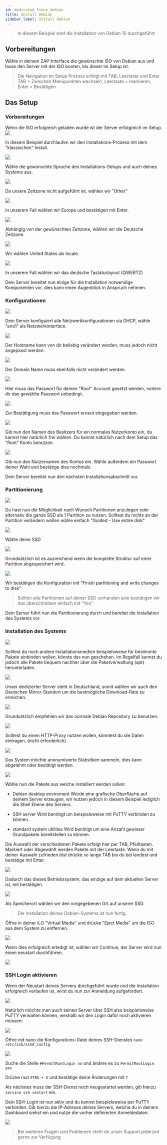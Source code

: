 ```yaml
---
id: dedicated_linux_debian
title: Install Debian
sidebar_label: Install Debian
---
```

> In diesem Beispiel wird die Installation von Debian 10 durchgeführt

## Vorbereitungen
Wähle in deinem ZAP-Interface die gewünschte ISO von Debian aus und lasse den Server mit der ISO booten, bis dieser im Setup ist.

> Die Navigation im Setup Prozess erfolgt mit TAB, Leertaste und Enter.
> TAB = Zwischen Menüpunkten wechseln, Leertaste = markieren, Enter = Bestätigen

## Das Setup
### Vorbereitungen
Wenn die ISO erfolgreich geladen wurde ist der Server erfolgreich im Setup.
![](https://screensaver01.zap-hosting.com/index.php/s/xBid8JHQYrnEAHw/preview)

In diesem Beispiel durchlaufen wir den Installations-Prozess mit dem "klassischen" Install.

![](https://screensaver01.zap-hosting.com/index.php/s/mpNtF7dPnyGSaXW/preview)

Wähle die gewünschte Sprache des Installations-Setups und auch deines Systems aus.

![](https://screensaver01.zap-hosting.com/index.php/s/H9oKPoij5PZGzt4/preview)

Da unsere Zeitzone nicht aufgeführt ist, wählen wir "Other"

![](https://screensaver01.zap-hosting.com/index.php/s/6MqRL3q86ZQKLnc/preview)

In unserem Fall wählen wir Europe und bestätigen mit Enter.

![](https://screensaver01.zap-hosting.com/index.php/s/eF4LZZcEtA37NTo/preview)

Abhängig von der gewünschten Zeitzone, wählen wir die Deutsche Zeitzone.

![](https://screensaver01.zap-hosting.com/index.php/s/P3yYYppRS9WzXmX/preview)

Wir wählen United States als locale.

![](https://screensaver01.zap-hosting.com/index.php/s/SQYySTyANQSmCyn/preview)

In unserem Fall wählen wir das deutsche Tastaturlayout (QWERTZ)

Dein Server bereitet nun einige für die Installation notwendige Komponenten vor, dies kann einen Augenblick in Anspruch nehmen.

### Konfigurationen

![](https://screensaver01.zap-hosting.com/index.php/s/A498pCB6wYoxq4q/preview)

Dein Server konfiguiert alle Netzwerkkonfigurationen via DHCP, wähle "eno1" als Netzwerkinterface.

![](https://screensaver01.zap-hosting.com/index.php/s/7F8qJHEBAnDby8i/preview)

Der Hostname kann von dir beliebig verändert werden, muss jedoch nicht angepasst werden.

![](https://screensaver01.zap-hosting.com/index.php/s/kQQfeLFB8j9GMys/preview)

Der Domain Name muss ebenfalls nicht verändert werden.

![](https://screensaver01.zap-hosting.com/index.php/s/HA9dxxopPrMKxJr/preview)

Hier muss das Passwort für deinen "Root" Account gesetzt werden, notiere dir das gewählte Passwort unbedingt.

![](https://screensaver01.zap-hosting.com/index.php/s/baisp9KTsWSrg75/preview)

Zur Bestätigung muss das Passwort erneut eingegeben werden.

![](https://screensaver01.zap-hosting.com/index.php/s/WW5bySQkwXpggNm/preview)

Gib nun den Namen des Besitzers für ein normales Nutzerkonto ein, du kannst hier natürlich frei wählen.
Du kannst natürlich nach dem Setup das "Root" Konto benutzen.

![](https://screensaver01.zap-hosting.com/index.php/s/JjAdtZCpDjCXqw7/preview)

Gib nun den Nutzernamen des Kontos ein.
Wähle außerdem ein Passwort deiner Wahl und bestätige dies nochmals.

Dein Server bereitet nun den nächsten Installationsabschnitt vor.

### Partitionierung

![](https://screensaver01.zap-hosting.com/index.php/s/k4NCSf4fX4LPC5s/preview)

Du hast nun die Möglichkeit nach Wunsch Partitionen anzulegen oder alternativ die ganze SSD als 1 Partition zu nutzen.
Solltest du nichts an der Partition verändern wollen wähle einfach "Guided - Use entire disk"

![](https://screensaver01.zap-hosting.com/index.php/s/JKmKXDNKgSWsq7e/preview)

Wähle deine SSD

![](https://screensaver01.zap-hosting.com/index.php/s/Py2N7bjAiGQDCJr/preview)

Grundsätzlich ist es ausreichend wenn die komplette Struktur auf einer Partition abgespeichert wird.

![](https://screensaver01.zap-hosting.com/index.php/s/H9NnqCEj4SecmwA/preview)

Wir bestätigen die Konfiguration mit "Finish partitioning and write changes to disk"

> Sollten alte Partitionen auf deiner SSD vorhanden sein bestätigen wir das überschreiben einfach mit "Yes"

Dein Server führt nun die Partitionierung durch und bereitet die Installation des Systems vor.

### Installation des Systems

![](https://screensaver01.zap-hosting.com/index.php/s/r6bSFtZHxxQdTdc/preview)

Solltest du noch andere Installationsmedien beispielsweise für bestimmte Pakete einbinden wollen, könnte das nun geschehen.
Im Regelfall kannst du jedoch alle Pakete bequem nachher über die Paketverwaltung (apt) herunterladen.

![](https://screensaver01.zap-hosting.com/index.php/s/mSAwskDZ34NYAoS/preview)

Unser dedizierter Server steht in Deutschland, somit wählen wir auch den Deutschen Mirror-Standort um die bestmögliche Download-Rate zu erreichen.

![](https://screensaver01.zap-hosting.com/index.php/s/nyzFW3L6grRjqMJ/preview)

Grundsätzlich empfehlen wir das normale Debian Repository zu benutzen.

![](https://screensaver01.zap-hosting.com/index.php/s/XwfL5FEXeo69Z43/preview)

Solltest du einen HTTP-Proxy nutzen wollen, könntest du die Daten eintragen. (nicht erforderlich)

![](https://screensaver01.zap-hosting.com/index.php/s/y6LogDT7qjcoXkT/preview)

Das System möchte anonymisierte Statistiken sammeln, dies kann abgelehnt oder bestätigt werden.

![](https://screensaver01.zap-hosting.com/index.php/s/xf7FrndLM7ipBtC/preview)

Wähle nun die Pakete aus welche installiert werden sollen:

* Debian desktop enviroment
Würde eine grafische Oberfläche auf deinem Server erzeugen, wir nutzen jedoch in diesem Beispiel lediglich die Shell Ebene des Servers.

* SSH server
Wird benötigt um beispielsweise mit PuTTY verbinden zu können.

* standard system utilities
Wird benötigt um eine Anzahl gewisser Grundpakete bereitstellen zu können.

Die Auswahl der verschiedenen Pakete erfolgt hier per TAB, Pfeiltasten. Markiert oder Abgewählt werden Pakete mit der Leertaste.
Wenn du mit deiner Auswahl zufrieden bist drücke so lange TAB bis du bei <Continue> landest und bestätige mit Enter.

![](https://screensaver01.zap-hosting.com/index.php/s/CimtpY6czxYLK7D/preview)

Dadurch das dieses Betriebssystem, das einzige auf dem aktuellen Server ist, mit <Yes> bestätigen.

![](https://screensaver01.zap-hosting.com/index.php/s/6nzySkt8rCS5KiJ/preview)

Als Speicherort wählen wir den vorgegebenen Ort auf unserer SSD.

> Die Installation deines Debian-Systems ist nun fertig.

Öffne in deiner iLO "Virtual Media" und drücke "Eject Media" um die ISO aus dem System zu entfernen.

![](https://screensaver01.zap-hosting.com/index.php/s/iD7FzJLcjtbzx8c/preview)

Wenn dies erfolgreich erledigt ist, wählen wir Continue, der Server wird nun einen neustart durchführen.

![](https://screensaver01.zap-hosting.com/index.php/s/EFo6yZCRaMQXFek/preview)

### SSH Login aktivieren

Wenn der Neustart deines Servers durchgeführt wurde und die Installation erfolgreich verlaufen ist, wirst du nun zur Anmeldung aufgefordert.

![](https://screensaver01.zap-hosting.com/index.php/s/ywxgaSb5rQSNmZM/preview)

Natürlich möchte man auch seinen Server über SSH also beispielsweise PuTTY verwalten können, weshalb wir den Login dafür noch aktivieren müssen:

![](https://screensaver01.zap-hosting.com/index.php/s/G9QWBR9eb8yE6gP/preview)

Öffne mit nano die Konfigurations-Datei deines SSH-Dienstes `nano /etc/ssh/sshd_config`

![](https://screensaver01.zap-hosting.com/index.php/s/jAJbexQBJ4XBzNP/preview)

Suche die Stelle `#PermitRootLogin no` und ändere es zu `PermitRootLogin yes`

Drücke nun `STRG + X` und bestätige deine Änderungen mit `Y`

Als nächstes muss der SSH-Dienst noch neugestartet werden, gib hierzu `service ssh restart` ein.

Dein SSH-Login ist nun aktiv und du kannst beispielsweise per PuTTY verbinden.
Gib hierzu die IP-Adresse deines Servers, welche du in deinem Dashboard siehst ein und nutze die vorher definierten Anmeldedaten.

![](https://screensaver01.zap-hosting.com/index.php/s/KPkMeEaqcABz9RB/preview)

> Bei weiteren Fragen und Problemen steht dir unser Support jederzeit gerne zur Verfügung
